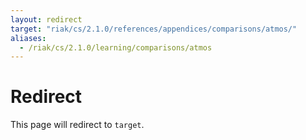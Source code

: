 ```yaml
---
layout: redirect
target: "riak/cs/2.1.0/references/appendices/comparisons/atmos/"
aliases:
  - /riak/cs/2.1.0/learning/comparisons/atmos
---
```


# Redirect

This page will redirect to `target`.
